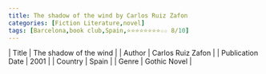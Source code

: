 ```yaml
---
title: The shadow of the wind by Carlos Ruiz Zafon
categories: [Fiction Literature,novel]
tags: [Barcelona,book club,Spain,⭐⭐⭐⭐⭐⭐⭐⭐☆☆ 8/10]
---
```

        
| Title | The shadow of the wind  |
| Author |  Carlos Ruiz Zafon  |
| Publication Date | 2001   |
| Country | Spain |
| Genre | Gothic Novel  |
        